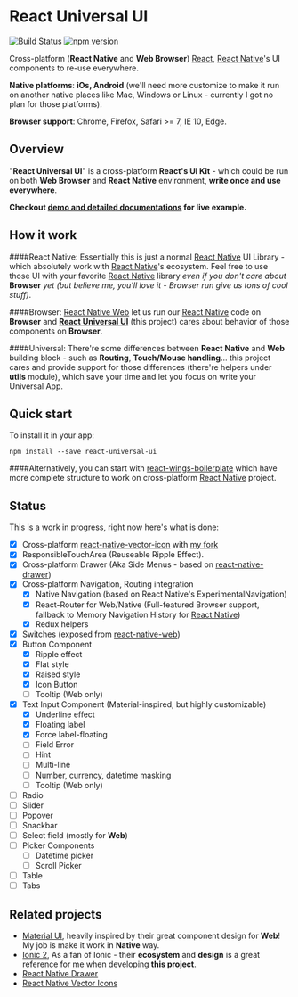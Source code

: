 # React Universal UI

[![Build Status][travis-image]][travis-url]
[![npm version][npm-image]][npm-url]

Cross-platform (**React Native** and **Web Browser**) [React][react-url], [React Native][react-native-url]'s UI components to re-use everywhere.

**Native platforms**: **iOs, Android** (we'll need more customize to make it run on another native places like Mac, Windows or Linux - currently I got no plan for those platforms).

**Browser support**: Chrome, Firefox, Safari >= 7, IE 10, Edge.

[npm-image]: https://badge.fury.io/js/react-universal-ui.svg
[npm-url]: https://npmjs.org/package/react-universal-ui
[travis-image]: https://travis-ci.org/cloudle/ruui.svg?branch=master
[travis-url]: https://travis-ci.org/cloudle/ruui
[github-url]: https://github.com/cloudle/ruui
[react-url]: https://facebook.github.io/react/
[react-native-url]: https://facebook.github.io/react-native/
[react-native-web-url]: https://github.com/necolas/react-native-web
[react-wings-boilerplate-url]: https://github.com/cloudle/react-wings-boilerplate
[material-ui-url]: http://www.material-ui.com/
[ionic-url]: http://ionicframework.com/docs/v2/components/#overview
[react-native-vector-icon-url]: https://github.com/oblador/react-native-vector-icons
[cloud-vector-icons]: https://github.com/cloudle/react-native-vector-icons
[react-native-drawer-url]: https://github.com/root-two/react-native-drawer
[documentation-url]: https://cloudle.github.io/

## Overview
"**React Universal UI**" is a cross-platform **React's UI Kit** - which could be run on both **Web Browser** and **React Native** environment, **write once and use everywhere**.

**Checkout [demo and detailed documentations][documentation-url] for live example.** 

## How it work
####React Native: 
Essentially this is just a normal [React Native][react-native-url] UI Library - which absolutely work with [React Native][react-native-url]'s ecosystem. Feel free to use those UI with your favorite [React Native][react-native-url] library *even if you don't care about* **Browser** *yet (but believe me, you'll love it - Browser run give us tons of cool stuff)*. 

####Browser:
[React Native Web][react-native-web-url] let us run our [React Native][react-native-url] code on **Browser** and **[React Universal UI][github-url]** (this project) cares about behavior of those components on **Browser**.

####Universal:
There're some differences between **React Native** and **Web** building block - such as **Routing**, **Touch/Mouse handling**... this project cares and provide support for those differences (there're helpers under **utils** module), which save your time and let you focus on write your Universal App.

## Quick start
To install it in your app:
```
npm install --save react-universal-ui
```

####Alternatively, you can start with [react-wings-boilerplate][react-wings-boilerplate-url] which have more complete structure to work on cross-platform [React Native][react-native-url] project.

## Status

This is a work in progress, right now here's what is done:

- [x] Cross-platform [react-native-vector-icon][react-native-vector-icon-url] with [my fork][cloud-vector-icons]
- [x] ResponsibleTouchArea (Reuseable Ripple Effect).
- [x] Cross-platform Drawer (Aka Side Menus - based on [react-native-drawer][react-native-drawer-url])
- [x] Cross-platform Navigation, Routing integration
  - [x] Native Navigation (based on React Native's ExperimentalNavigation)
  - [x] React-Router for Web/Native (Full-featured Browser support, fallback to Memory Navigation History for [React Native][react-native-url])
  - [x] Redux helpers
- [x] Switches (exposed from [react-native-web][react-native-web-url])
- [x] Button Component
  - [x] Ripple effect
  - [x] Flat style
  - [x] Raised style
  - [x] Icon Button
  - [ ] Tooltip (Web only)
- [x] Text Input Component (Material-inspired, but highly customizable)
  - [x] Underline effect
  - [x] Floating label
  - [x] Force label-floating
  - [ ] Field Error
  - [ ] Hint
  - [ ] Multi-line
  - [ ] Number, currency, datetime masking
  - [ ] Tooltip (Web only)
- [ ] Radio
- [ ] Slider
- [ ] Popover
- [ ] Snackbar
- [ ] Select field (mostly for **Web**)
- [ ] Picker Components
  - [ ] Datetime picker
  - [ ] Scroll Picker
- [ ] Table
- [ ] Tabs

## Related projects
* [Material UI][material-ui-url], heavily inspired by their great component design for **Web**! My job is make it work in **Native** way.
* [Ionic 2][ionic-url], As a fan of Ionic - their **ecosystem** and **design** is a great reference for me when developing **this project**.
* [React Native Drawer][react-native-drawer-url]
* [React Native Vector Icons][react-native-vector-icon-url]